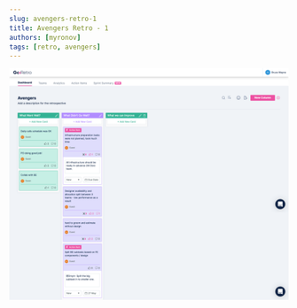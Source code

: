 ```yaml
---
slug: avengers-retro-1
title: Avengers Retro - 1
authors: [myronov]
tags: [retro, avengers]
---
```


![Avengers Retro - 1](./avengers-retro-1.png)
